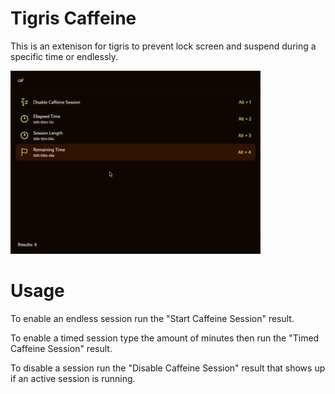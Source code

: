 # Tigris Caffeine

This is an extenison for tigris to prevent lock screen and suspend during a specific time or endlessly.

<img src="./preview.webp" width="400">

# Usage

To enable an endless session run the "Start Caffeine Session" result.

To enable a timed session type the amount of minutes then run the "Timed Caffeine Session" result.

To disable a session run the "Disable Caffeine Session" result that shows up if an active session is running.
